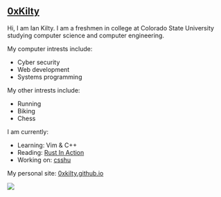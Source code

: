 ## [0xKilty](https://0xkilty.github.io/#/)
Hi, I am Ian Kilty. 
I am a freshmen in college at Colorado State University studying computer science and computer engineering. 

My computer intrests include:
- Cyber security 
- Web development
- Systems programming

My other intrests include:
- Running
- Biking
- Chess

I am currently:
- Learning: Vim & C++
- Reading: [Rust In Action](https://www.rustinaction.com/)
- Working on: [csshu](https://github.com/0xKilty/csshu)

My personal site: [0xkilty.github.io](https://0xkilty.github.io/#/)

![](https://img.shields.io/github/last-commit/0xkilty/0xkilty)
